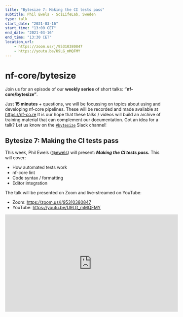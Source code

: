 ```yaml
---
title: "Bytesize 7: Making the CI tests pass"
subtitle: Phil Ewels - SciLifeLab, Sweden
type: talk
start_date: "2021-03-16"
start_time: "13:00 CET"
end_date: "2021-03-16"
end_time: "13:30 CET"
location_url:
    - https://zoom.us/j/95310380847
    - https://youtu.be/U9LG_mMQFMY
---
```


# nf-core/bytesize

Join us for an episode of our **weekly series** of short talks: **“nf-core/bytesize”**.

Just **15 minutes** + questions, we will be focussing on topics about using and developing nf-core pipelines.
These will be recorded and made available at <https://nf-co.re>
It is our hope that these talks / videos will build an archive of training material that can complement our documentation. Got an idea for a talk? Let us know on the [`#bytesize`](https://nfcore.slack.com/channels/bytesize) Slack channel!

## Bytesize 7: Making the CI tests pass

This week, Phil Ewels ([@ewels](http://github.com/ewels/))  will present: _**Making the CI tests pass.**_
This will cover:

* How automated tests work
* nf-core lint
* Code syntax / formatting
* Editor integration

The talk will be presented on Zoom and live-streamed on YouTube:

* Zoom: <https://zoom.us/j/95310380847>
* YouTube: <https://youtu.be/U9LG_mMQFMY>

<div class="embed-responsive embed-responsive-16by9">
    <iframe width="560" height="315" src="https://www.youtube.com/embed/U9LG_mMQFMY" frameborder="0" allow="accelerometer; autoplay; clipboard-write; encrypted-media; gyroscope; picture-in-picture" allowfullscreen></iframe>
</div>
